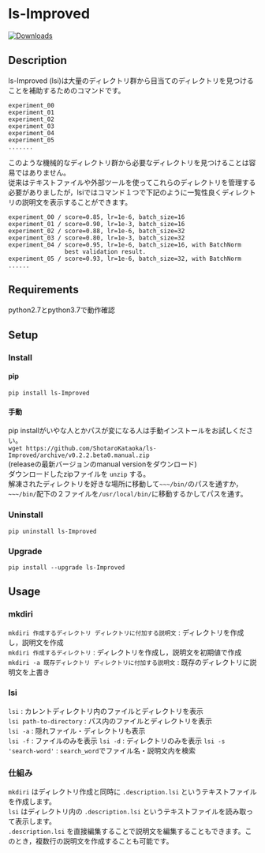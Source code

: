 # ls-Improved
[![Downloads](https://pepy.tech/badge/ls-improved)](https://pepy.tech/project/ls-improved)
## Description
ls-Improved (lsi)は大量のディレクトリ群から目当てのディレクトリを見つけることを補助するためのコマンドです。  
```
experiment_00
experiment_01
experiment_02
experiment_03
experiment_04
experiment_05
.......
```
このような機械的なディレクトリ群から必要なディレクトリを見つけることは容易ではありません。  
従来はテキストファイルや外部ツールを使ってこれらのディレクトリを管理する必要がありましたが，lsiではコマンド１つで下記のように一覧性良くディレクトリの説明文を表示することができます。  
```
experiment_00 / score=0.85, lr=1e-6, batch_size=16
experiment_01 / score=0.90, lr=1e-3, batch_size=16
experiment_02 / score=0.88, lr=1e-6, batch_size=32
experiment_03 / score=0.80, lr=1e-3, batch_size=32
experiment_04 / score=0.95, lr=1e-6, batch_size=16, with BatchNorm
                best validation result.
experiment_05 / score=0.93, lr=1e-6, batch_size=32, with BatchNorm
......
```

## Requirements
python2.7とpython3.7で動作確認  

## Setup
### Install
#### pip
```
pip install ls-Improved
```

#### 手動
pip installがいやな人とかパスが変になる人は手動インストールをお試しください。  
`wget https://github.com/ShotaroKataoka/ls-Improved/archive/v0.2.2.beta0.manual.zip`  
(releaseの最新バージョンのmanual versionをダウンロード)  
ダウンロードしたzipファイルを `unzip` する。  
解凍されたディレクトリを好きな場所に移動して`~~~/bin/`のパスを通すか，`~~~/bin/`配下の２ファイルを`/usr/local/bin/`に移動するかしてパスを通す。  

### Uninstall
`pip uninstall ls-Improved`

### Upgrade
`pip install --upgrade ls-Improved`

## Usage
### mkdiri
`mkdiri 作成するディレクトリ ディレクトリに付加する説明文` : ディレクトリを作成し，説明文を作成  
`mkdiri 作成するディレクトリ` : ディレクトリを作成し，説明文を初期値で作成  
`mkdiri -a 既存ディレクトリ ディレクトリに付加する説明文` : 既存のディレクトリに説明文を上書き  

### lsi
`lsi` : カレントディレクトリ内のファイルとディレクトリを表示  
`lsi path-to-directory` : パス内のファイルとディレクトリを表示  
`lsi -a` : 隠れファイル・ディレクトリも表示  
`lsi -f` : ファイルのみを表示
`lsi -d` : ディレクトリのみを表示
`lsi -s 'search-word'` : `search_word`でファイル名・説明文内を検索

### 仕組み
`mkdiri` はディレクトリ作成と同時に `.description.lsi` というテキストファイルを作成します。  
`lsi` はディレクトリ内の `.description.lsi` というテキストファイルを読み取って表示します。  
`.description.lsi` を直接編集することで説明文を編集することもできます。このとき，複数行の説明文を作成することも可能です。  
